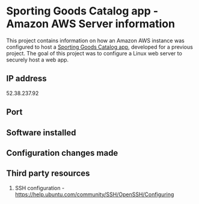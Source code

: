 # Sporting Goods Catalog app - Amazon AWS Server information
This project contains information on how an Amazon AWS instance was configured to host a [Sporting Goods Catalog app](https://github.com/prestononeal/sporting_goods_catalog_app), developed for a previous project. The goal of this project was to configure a Linux web server to securely host a web app.

## IP address
52.38.237.92

## Port

## Software installed

## Configuration changes made

## Third party resources
1. SSH configuration - https://help.ubuntu.com/community/SSH/OpenSSH/Configuring